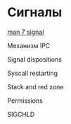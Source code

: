 # Сигналы
[man 7 signal](https://man7.org/linux/man-pages/man7/signal.7.html)

Механизм IPC

Signal dispositions

Syscall restarting

Stack and red zone

Permissions

SIGCHLD


